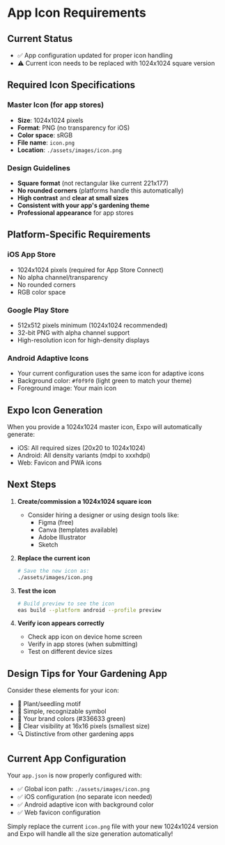 # App Icon Requirements

## Current Status
- ✅ App configuration updated for proper icon handling
- ⚠️ Current icon needs to be replaced with 1024x1024 square version

## Required Icon Specifications

### Master Icon (for app stores)
- **Size**: 1024x1024 pixels
- **Format**: PNG (no transparency for iOS)
- **Color space**: sRGB
- **File name**: `icon.png`
- **Location**: `./assets/images/icon.png`

### Design Guidelines
- **Square format** (not rectangular like current 221x177)
- **No rounded corners** (platforms handle this automatically)
- **High contrast** and **clear at small sizes**
- **Consistent with your app's gardening theme**
- **Professional appearance** for app stores

## Platform-Specific Requirements

### iOS App Store
- 1024x1024 pixels (required for App Store Connect)
- No alpha channel/transparency
- No rounded corners
- RGB color space

### Google Play Store
- 512x512 pixels minimum (1024x1024 recommended)
- 32-bit PNG with alpha channel support
- High-resolution icon for high-density displays

### Android Adaptive Icons
- Your current configuration uses the same icon for adaptive icons
- Background color: `#f0f9f0` (light green to match your theme)
- Foreground image: Your main icon

## Expo Icon Generation
When you provide a 1024x1024 master icon, Expo will automatically generate:
- iOS: All required sizes (20x20 to 1024x1024)
- Android: All density variants (mdpi to xxxhdpi)
- Web: Favicon and PWA icons

## Next Steps

1. **Create/commission a 1024x1024 square icon**
   - Consider hiring a designer or using design tools like:
     - Figma (free)
     - Canva (templates available)
     - Adobe Illustrator
     - Sketch

2. **Replace the current icon**
   ```bash
   # Save the new icon as:
   ./assets/images/icon.png
   ```

3. **Test the icon**
   ```bash
   # Build preview to see the icon
   eas build --platform android --profile preview
   ```

4. **Verify icon appears correctly**
   - Check app icon on device home screen
   - Verify in app stores (when submitting)
   - Test on different device sizes

## Design Tips for Your Gardening App

Consider these elements for your icon:
- 🌱 Plant/seedling motif
- 📱 Simple, recognizable symbol
- 🎨 Your brand colors (#336633 green)
- 📏 Clear visibility at 16x16 pixels (smallest size)
- 🔍 Distinctive from other gardening apps

## Current App Configuration

Your `app.json` is now properly configured with:
- ✅ Global icon path: `./assets/images/icon.png`
- ✅ iOS configuration (no separate icon needed)
- ✅ Android adaptive icon with background color
- ✅ Web favicon configuration

Simply replace the current `icon.png` file with your new 1024x1024 version and Expo will handle all the size generation automatically!
